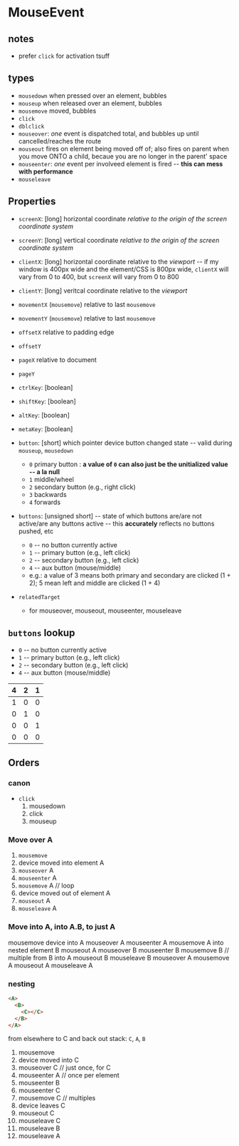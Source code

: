 # MouseEvent

## notes

* prefer `click` for activation tsuff

## types

* `mousedown` when pressed over an element, bubbles
* `mouseup` when released over an element, bubbles
* `mousemove` moved, bubbles
* `click`
* `dblclick`
* `mouseover`: _one_ event is dispatched total, and bubbles up until cancelled/reaches the route
* `mouseout` fires on element being moved off of; also fires on parent when you move ONTO a child, becaue you are no longer in the parent' space
* `mouseenter`: _one_ event per involveed element is fired -- **this can mess with performance**
* `mouseleave`

## Properties

- `screenX`: [long] horizontal coordinate _relative to the origin of the screen coordinate system_
- `screenY`: [long] vertical coordinate _relative to the origin of the screen coordinate system_
- `clientX`: [long] horizontal coordinate relative to the _viewport_ -- if my window is 400px wide and the element/CSS is 800px wide, `clientX` will vary from 0 to 400, but `screenX` will vary from 0 to 800
- `clientY`: [long] veritcal coordinate relative to the _viewport_
- `movementX` (`mousemove`) relative to last `mousemove`
- `movementY` (`mousemove`) relative to last `mousemove`
- `offsetX` relative to padding edge
- `offsetY`
- `pageX` relative to document
- `pageY`

- `ctrlKey`: [boolean]
- `shiftKey`: [boolean]
- `altKey`: [boolean]
- `metaKey`: [boolean]

- `button`: [short] which pointer device button changed state -- valid during `mouseup`, `mousedown`
  - `0` primary button : **a value of `0` can also just be the unitialized value -- a la null**
  - `1` middle/wheel
  - `2` secondary button (e.g., right click)
  - `3` backwards
  - `4` forwards
- `buttons`: [unsigned short] -- state of which buttons are/are not active/are any buttons active -- this **accurately** reflects no buttons pushed, etc
  - `0` -- no button currently active
  - `1` -- primary button (e.g., left click)
  - `2` -- secondary button (e.g., left click)
  - `4` -- aux button (mouse/middle)
  - e.g.: a value of 3 means both primary and secondary are clicked (1 + 2); 5 mean left and middle are clicked (1 + 4)

- `relatedTarget`
  - for mouseover, mouseout, mouseenter, mouseleave

## `buttons` lookup

- `0` -- no button currently active
- `1` -- primary button (e.g., left click)
- `2` -- secondary button (e.g., left click)
- `4` -- aux button (mouse/middle)

|   4   |   2   |   1   |
| :---: | :---: | :---: |
|   1   |   0   |   0   |
|   0   |   1   |   0   |
|   0   |   0   |   1   |
|   0   |   0   |   0   |

## Orders

### canon

* `click`
  1. mousedown
  2. click
  3. mouseup

### Move over A

1. `mousemove`
2. device moved into element A
3. `mouseover` A
4. `mouseenter` A
5. `mousemove` A // loop
6. device moved out of element A
7. `mouseout` A
8. `mouseleave` A

### Move into A, into A.B, to just A

mousemove
device into A
mouseover A
mouseenter A
mousemove A
into nested element B
mouseout A
mouseover B
mouseenter B
mousemove B // multiple
from B into A
mouseout B
mouseleave B
mouseover A
mousemove A
mouseout A
mouseleave A

### nesting

```html
<A>
  <B>
    <C></C>
  </B>
</A>
```

from elsewhere to C and back out
stack: `C`, `A`, `B`

1. mousemove
2. device moved into C
3. mouseover C // just once, for C
3. mouseenter A // once per element
3. mouseenter B
3. mouseenter C
4. mousemove C // multiples
5. device leaves C
6. mouseout C
7. mouseleave C
7. mouseleave B
7. mouseleave A
